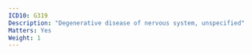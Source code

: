 ```yaml
---
ICD10: G319
Description: "Degenerative disease of nervous system, unspecified"
Matters: Yes
Weight: 1
---
```


